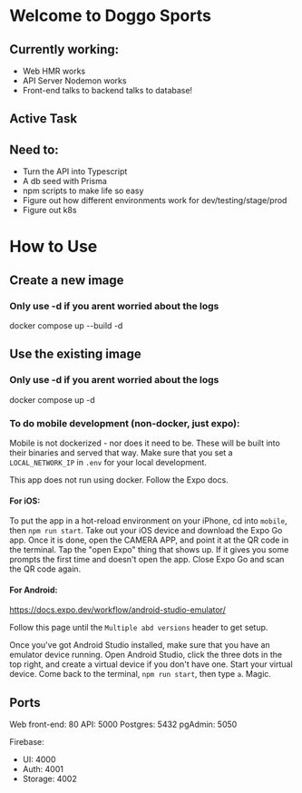# Welcome to Doggo Sports

## Currently working:

- Web HMR works
- API Server Nodemon works
- Front-end talks to backend talks to database!

## Active Task

## Need to:

- Turn the API into Typescript
- A db seed with Prisma
- npm scripts to make life so easy
- Figure out how different environments work for dev/testing/stage/prod
- Figure out k8s

# How to Use

## Create a new image

### Only use -d if you arent worried about the logs

docker compose up --build -d

## Use the existing image

### Only use -d if you arent worried about the logs

docker compose up -d

### To do mobile development (non-docker, just expo):

Mobile is not dockerized - nor does it need to be. These will be built into their binaries and served that way.
Make sure that you set a `LOCAL_NETWORK_IP` in `.env` for your local development.

This app does not run using docker. Follow the Expo docs.

#### For iOS:

To put the app in a hot-reload environment on your iPhone, cd into `mobile`, then `npm run start`. Take out your iOS device and download the Expo Go app. Once it is done, open the CAMERA APP, and point it at the QR code in the terminal. Tap the "open Expo" thing that shows up. If it gives you some prompts the first time and doesn't open the app. Close Expo Go and scan the QR code again.

#### For Android:

https://docs.expo.dev/workflow/android-studio-emulator/

Follow this page until the `Multiple abd versions` header to get setup.

Once you've got Android Studio installed, make sure that you have an emulator device running. Open Android Studio, click the three dots in the top right, and create a virtual device if you don't have one. Start your virtual device. Come back to the terminal, `npm run start`, then type `a`. Magic.

## Ports

Web front-end: 80
API: 5000
Postgres: 5432
pgAdmin: 5050

Firebase:

- UI: 4000
- Auth: 4001
- Storage: 4002
